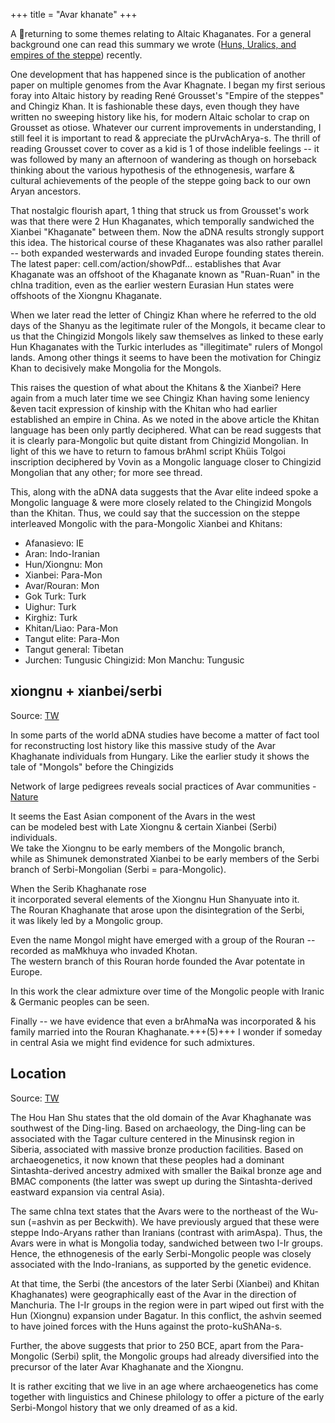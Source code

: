 +++
title = "Avar khanate"
+++

A 🧵returning to some themes relating to Altaic Khaganates. For a general background one can read this summary we wrote ([Huns, Uralics, and empires of the steppe](https://manasataramgini.wordpress.com/2022/01/30/huns-uralics-and-empires-of-the-steppe/)) recently.

One development that has happened since is the publication of another paper on multiple genomes from the Avar Khagnate. I began my first serious foray into Altaic history by reading René Grousset's "Empire of the steppes" and Chingiz Khan. It is fashionable these days, even though they have written no sweeping history like his, for modern Altaic scholar to crap on Grousset as otiose. Whatever our current improvements in understanding, I still feel it is important to read & appreciate the pUrvAchArya-s. The thrill of reading Grousset cover to cover as a kid is 1 of those indelible feelings -- it was followed by many an afternoon of wandering as though on horseback thinking about the various hypothesis of the ethnogenesis, warfare & cultural achievements of the people of the steppe going back to our own Aryan ancestors. 

That nostalgic flourish apart, 1 thing that struck us from Grousset's work was that there were 2 Hun Khaganates, which temporally sandwiched the Xianbei "Khaganate" between them. Now the aDNA results strongly support this idea. The historical course of these Khaganates was also rather parallel -- both expanded westerwards and invaded Europe founding states therein. The latest paper: cell.com/action/showPdf… establishes that Avar Khaganate was an offshoot of the Khaganate known as "Ruan-Ruan" in the chIna tradition, even as the earlier western Eurasian Hun states were offshoots of the Xiongnu Khaganate. 

When we later read the letter of Chingiz Khan where he referred to the old days of the Shanyu as the legitimate ruler of the Mongols, it became clear to us that the Chingizid Mongols likely saw themselves as linked to these early Hun Khaganates with the Turkic interludes as "illegitimate" rulers of Mongol lands. Among other things it seems to have been the motivation for Chingiz Khan to decisively make Mongolia for the Mongols. 

This raises the question of what about the Khitans & the Xianbei? Here again from a much later time we see Chingiz Khan having some leniency &even tacit expression of kinship with the Khitan who had earlier established an empire in China. As we noted in the above article the Khitan language has been only partly deciphered. What can be read suggests that it is clearly para-Mongolic but quite distant from Chingizid Mongolian. In light of this we have to return to famous brAhmI script Khüis Tolgoi inscription deciphered by Vovin as a Mongolic language closer to Chingizid Mongolian that any other; for more see thread.

This, along with the aDNA data suggests that the Avar elite indeed spoke a Mongolic language & were more closely related to the Chingizid Mongols than the Khitan. Thus, we could say that the succession on the steppe interleaved Mongolic with the para-Mongolic Xianbei and Khitans:

- Afanasievo: IE
- Aran: Indo-Iranian
- Hun/Xiongnu: Mon
- Xianbei: Para-Mon
- Avar/Rouran: Mon
- Gok Turk: Turk
- Uighur: Turk
- Kirghiz: Turk
- Khitan/Liao: Para-Mon
- Tangut elite: Para-Mon
- Tangut general: Tibetan
- Jurchen: Tungusic
Chingizid: Mon
Manchu: Tungusic 


## xiongnu + xianbei/serbi

Source: [TW](https://threadreaderapp.com/thread/1783341076037734620.html#google_vignette)

In some parts of the world aDNA studies have become a matter of fact tool for reconstructing lost history like this massive study of the Avar Khaghanate individuals from Hungary. Like the earlier study it shows the tale of "Mongols" before the Chingizids

Network of large pedigrees reveals social practices of Avar communities - [Nature](https://www.nature.com/articles/s41586-024-07312-4)

It seems the East Asian component of the Avars in the west  
can be modeled best with Late Xiongnu & certain Xianbei (Serbi) individuals.  
We take the Xiongnu to be early members of the Mongolic branch,  
while as Shimunek demonstrated Xianbei to be early members of the Serbi branch of Serbi-Mongolian (Serbi = para-Mongolic).  

When the Serib Khaghanate rose  
it incorporated several elements of the Xiongnu Hun Shanyuate into it.  
The Rouran Khaghanate that arose upon the disintegration of the Serbi,  
it was likely led by a Mongolic group.  

Even the name Mongol might have emerged with a group of the Rouran -- recorded as maMkhuya who invaded Khotan.  
The western branch of this Rouran horde founded the Avar potentate in Europe. 

In this work the clear admixture over time of the Mongolic people with Iranic & Germanic peoples can be seen.

Finally -- we have evidence that even a brAhmaNa was incorporated & his family married into the Rouran Khaghanate.+++(5)+++ I wonder if someday in central Asia we might find evidence for such admixtures. 

## Location

Source: [TW](https://x.com/blog_supplement/status/1845317844864565332)

The Hou Han Shu states that the old domain of the Avar Khaghanate was southwest of the Ding-ling. Based on archaeology, the Ding-ling can be associated with the Tagar culture centered in the Minusinsk region in Siberia, associated with massive bronze production facilities. Based on archaeogenetics, it now known that these peoples had a dominant Sintashta-derived ancestry admixed with smaller the Baikal bronze age and BMAC components (the latter was swept up during the Sintashta-derived eastward expansion via central Asia). 

The same chIna text states that the Avars were to the northeast of the Wu-sun (=ashvin as per Beckwith). We have previously argued that these were steppe Indo-Aryans rather than Iranians (contrast with arimAspa). Thus, the Avars were in what is Mongolia today, sandwiched between two I-Ir groups. Hence, the ethnogenesis of the early Serbi-Mongolic people was closely associated with the Indo-Iranians, as supported by the genetic evidence. 

At that time, the Serbi (the ancestors of the later Serbi (Xianbei) and Khitan Khaghanates) were geographically east of the Avar in the direction of Manchuria. The I-Ir groups in the region were in part wiped out first with the Hun (Xiongnu) expansion under Bagatur. In this conflict, the ashvin seemed to have joined forces with the Huns against the proto-kuShANa-s. 

Further, the above suggests that prior to 250 BCE, apart from the Para-Mongolic (Serbi) split, the Mongolic groups had already diversified into the precursor of the later Avar Khaghanate and the Xiongnu. 

It is rather exciting that we live in an age where archaeogenetics has come together with linguistics and Chinese philology to offer a picture of the early Serbi-Mongol history that we only dreamed of as a kid.

